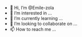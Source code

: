 - 👋 Hi, I’m @Emile-zola
- 👀 I’m interested in ...
- 🌱 I’m currently learning ...
- 💞️ I’m looking to collaborate on ...
- 📫 How to reach me ...

<!---
Emile-zola/Emile-zola is a ✨ special ✨ repository because its `README.md` (this file) appears on your GitHub profile.
You can click the Preview link to take a look at your changes.
--->
